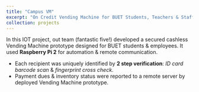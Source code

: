 ```yaml
---
title: "Campus VM"
excerpt: "On Credit Vending Machine for BUET Students, Teachers & Staffs"
collection: projects
---
```

In this IOT project, out team (fantastic five!) developed a secured cashless Vending Machine prototype designed for BUET
students & employees. It used **Raspberry Pi 2** for automation & remote communication. <br />
* Each recipient was uniquely identified by **2 step verification**: *ID card barcode scan* & *fingerprint cross check*.
* Payment dues & inventory status were reported to a remote server by deployed Vending Machine prototype.  <br />
